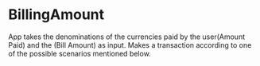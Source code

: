 # BillingAmount
App takes the denominations of the currencies paid by the user(Amount Paid) and the (Bill Amount) as input. Makes a transaction according to one of the possible scenarios mentioned below.
